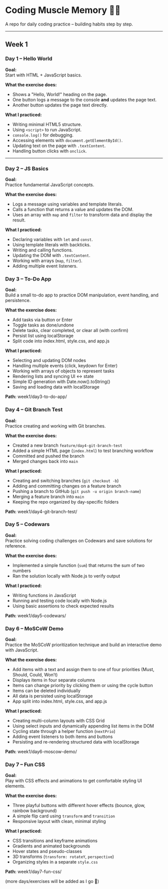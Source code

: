 # Coding Muscle Memory 🧠💪

A repo for daily coding practice – building habits step by step.

---

## Week 1

### Day 1 – Hello World
**Goal:**  
Start with HTML + JavaScript basics.

**What the exercise does:**  
- Shows a "Hello, World!" heading on the page.  
- One button logs a message to the console **and** updates the page text.  
- Another button updates the page text directly.  

**What I practiced:**  
- Writing minimal HTML5 structure.  
- Using `<script>` to run JavaScript.  
- `console.log()` for debugging.  
- Accessing elements with `document.getElementById()`.  
- Updating text on the page with `.textContent`.  
- Handling button clicks with `onclick`.  

---
### Day 2 – JS Basics
**Goal:**  
Practice fundamental JavaScript concepts.

**What the exercise does:**  
- Logs a message using variables and template literals.  
- Calls a function that returns a value and updates the DOM.  
- Uses an array with `map` and `filter` to transform data and display the result.  

**What I practiced:**  
- Declaring variables with `let` and `const`.  
- Using template literals with backticks.  
- Writing and calling functions.  
- Updating the DOM with `.textContent`.  
- Working with arrays (`map`, `filter`).  
- Adding multiple event listeners.

### Day 3 – To-Do App  
**Goal:**  
Build a small to-do app to practice DOM manipulation, event handling, and persistence.  

**What the exercise does:**  
- Add tasks via button or Enter  
- Toggle tasks as done/undone  
- Delete tasks, clear completed, or clear all (with confirm)  
- Persist list using localStorage  
- Split code into index.html, style.css, and app.js  

**What I practiced:**  
- Selecting and updating DOM nodes  
- Handling multiple events (click, keydown for Enter)  
- Working with arrays of objects to represent tasks  
- Rendering lists and syncing UI ↔ state  
- Simple ID generation with Date.now().toString()  
- Saving and loading data with localStorage  

**Path:** week1/day3-to-do-app/  

### Day 4 – Git Branch Test  
**Goal:**  
Practice creating and working with Git branches.  

**What the exercise does:**  
- Created a new branch `feature/day4-git-branch-test`  
- Added a simple HTML page (`index.html`) to test branching workflow  
- Committed and pushed the branch  
- Merged changes back into `main`  

**What I practiced:**  
- Creating and switching branches (`git checkout -b`)  
- Adding and committing changes on a feature branch  
- Pushing a branch to GitHub (`git push -u origin branch-name`)  
- Merging a feature branch into `main`  
- Keeping the repo organized by day-specific folders  

**Path:** week1/day4-git-branch-test/  

### Day 5 – Codewars  
**Goal:**  
Practice solving coding challenges on Codewars and save solutions for reference.  

**What the exercise does:**  
- Implemented a simple function (`sum`) that returns the sum of two numbers  
- Ran the solution locally with Node.js to verify output  

**What I practiced:**  
- Writing functions in JavaScript  
- Running and testing code locally with Node.js  
- Using basic assertions to check expected results  

**Path:** week1/day5-codewars/  

### Day 6 – MoSCoW Demo  
**Goal:**  
Practice the MoSCoW prioritization technique and build an interactive demo with JavaScript.  

**What the exercise does:**  
- Add items with a text and assign them to one of four priorities (Must, Should, Could, Won’t)  
- Displays items in four separate columns  
- Items can change priority by clicking them or using the cycle button  
- Items can be deleted individually  
- All data is persisted using localStorage  
- App split into index.html, style.css, and app.js  

**What I practiced:**  
- Creating multi-column layouts with CSS Grid  
- Using select inputs and dynamically appending list items in the DOM  
- Cycling state through a helper function (`nextPrio`)  
- Adding event listeners to both items and buttons  
- Persisting and re-rendering structured data with localStorage  

**Path:** week1/day6-moscow-demo/  

### Day 7 – Fun CSS  
**Goal:**  
Play with CSS effects and animations to get comfortable styling UI elements.

**What the exercise does:**  
- Three playful buttons with different hover effects (bounce, glow, rainbow background)  
- A simple flip card using `transform` and `transition`  
- Responsive layout with clean, minimal styling

**What I practiced:**  
- CSS transitions and keyframe animations  
- Gradients and animated backgrounds  
- Hover states and pseudo-classes  
- 3D transforms (`transform: rotateY`, `perspective`)  
- Organizing styles in a separate `style.css`

**Path:** week1/day7-fun-css/

(more days/exercises will be added as I go 🚀)